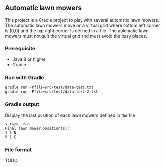 ## Automatic lawn mowers

This project is a Gradle project to play with several automatic lawn mowers.
The automatic lawn mowers move on a virtual grid where bottom left corner is (0,0) and the top right corner is defined in a file.
The automatic lawn mowers must not quit the virtual grid and must avoid the busy places.


### Prerequisite
* Java 8 or higher
* Gradle

### Run with Gradle
```script
gradle run -Pfile=src/test/data-test.txt
gradle run -Pfile=src/test/data-test-2.txt
```
### Gradle output
Display the last position of each lawn mowers defined in the file

```script
> Task :run
Final lawn mower position(s):
1 3 N
5 1 E
```
### File format
TODO
